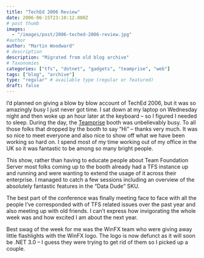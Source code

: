 ```yaml
---
title: "TechEd 2006 Review"
date: 2006-06-15T23:10:12.000Z
# post thumb
images:
  - "/images/post/2006-teched-2006-review.jpg"
#author
author: "Martin Woodward"
# description
description: "Migrated from old blog archive"
# Taxonomies
categories: ["tfs", "dotnet", "gadgets", "teamprise", "web"]
tags: ["blog", "archive"]
type: "regular" # available type (regular or featured)
draft: false
---
```


I’d planned on giving a blow by blow account of TechEd 2006, but it was so amazingly busy I just never got time. I sat down at my laptop on Wednesday night and then woke up an hour later at the keyboard – so I figured I needed to sleep. During the day, the [Teamprise](http://www.teamprise.com/) booth was unbelievably busy. To all those folks that dropped by the booth to say “Hi” – thanks very much. It was so nice to meet everyone and also nice to show off what we have been working so hard on. I spend most of my time working out of my office in the UK so it was fantastic to be among so many bright people.

This show, rather than having to educate people about Team Foundation Server most folks coming up to the booth already had a TFS instance up and running and were wanting to extend the usage of it across their enterprise. I managed to catch a few sessions including an overview of the absolutely fantastic features in the “Data Dude” SKU.

The best part of the conference was finally meeting face to face with all the people I’ve corresponded with of TFS related issues over the past year and also meeting up with old friends. I can’t express how invigorating the whole week was and how excited I am about the next year.

Best swag of the week for me was the WinFX team who were giving away little flashlights with the WinFX logo. The logo is now defunct as it will soon be .NET 3.0 – I guess they were trying to get rid of them so I picked up a couple.
